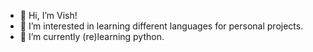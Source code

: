 - 👋 Hi, I’m Vish!
- 👀 I’m interested in learning different languages for personal projects.
- 🌱 I’m currently (re)learning python. 

<!---
V1shRath/V1shRath is a ✨ special ✨ repository because its `README.md` (this file) appears on your GitHub profile.
You can click the Preview link to take a look at your changes.
--->
